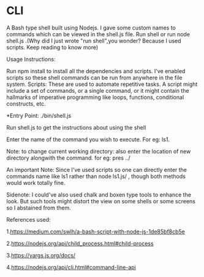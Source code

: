 # CLI
A Bash type shell built using Nodejs. I gave some custom names to commands which can be viewed in the shell.js file. Run shell or run node shell.js .(Why did I just wrote "run shell",you wonder? Because I used scripts. Keep reading to know more)

Usage Instructions:

Run npm install to install all the dependencies and scripts. I've enabled scripts so these shell commands can be run from anywhere in the file system.
Scripts: These are used to automate repetitive tasks. A script might include a set of commands, or a single command, or it might contain the hallmarks of imperative programming like loops, functions, conditional constructs, etc.

*Entry Point: ./bin/shell.js

Run shell.js to get the instructions about using the shell

Enter the name of the command you wish to execute. For eg: ls1.

Note: to change current working directory: also enter the location of new directory alongwith the command. for eg: pres ../

An important Note: Since I've used scripts so one can directly enter the commands name like ls1 rather than node ls1.js/ , though both methods would work totally fine.

Sidenote: I could've also used chalk and boxen type tools to enhance the look. But such tools might distort the view on some shells or some screens so I abstained from them.

References used: 

1.https://medium.com/swlh/a-bash-script-with-node-js-1de85bf8cb5e

2.https://nodejs.org/api/child_process.html#child-process

3.https://yargs.js.org/docs/

4.https://nodejs.org/api/cli.html#command-line-api
